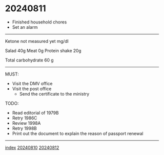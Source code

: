 <head><meta name="viewport" content="width=device-width, initial-scale=1.0, user-scalable=yes" /><meta charset="UTF-8"></head>

# 20240811

- Finished household chores
- Set an alarm

---

Ketone not measured yet mg/dl

Salad 40g
Meat 0g
Protein shake 20g

Total carbohydrate 60 g

---

MUST:

- Visit the DMV office
- Visit the post office
	- Send the certificate to the ministry

TODO:

- Read editorial of 1979B
- Retry 1986C
- Review 1998A
- Retry 1998B
- Print out the document to explain the reason of passport renewal

---

[index](../../index.html)
[20240810](20240810.html)
[20240812](20240812.html)

